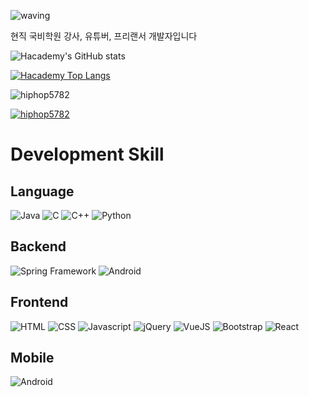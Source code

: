 ![waving](https://capsule-render.vercel.app/api?type=waving&height=200&text=H'academy&fontAlign=27&fontAlignY=32&color=gradient&desc=Freelancer%20Web%20Development%20Teacher&descAlign=26&descAlignY=56)

현직 국비학원 강사, 유튜버, 프리랜서 개발자입니다

![Hacademy's GitHub stats](https://github-readme-stats.vercel.app/api?username=hiphop5782&count_private=true&theme=vue-dark&show_icons=true)

[![Hacademy Top Langs](https://github-readme-stats.vercel.app/api/top-langs/?username=hiphop5782&layout=compact)](https://github.com/anuraghazra/github-readme-stats)


<p align="left"> <img src="https://komarev.com/ghpvc/?username=hiphop5782&label=Profile%20views&color=0e75b6&style=flat" alt="hiphop5782" /> </p>

<p align="left"> <a href="https://github.com/ryo-ma/github-profile-trophy"><img src="https://github-profile-trophy.vercel.app/?username=hiphop5782&column=3&margin-w=15&margin-h=15" alt="hiphop5782" /></a> </p>

# Development Skill

## Language
![Java](https://img.shields.io/badge/Java-ED8B00?style=for-the-badge&logo=java&logoColor=white)
![C](https://img.shields.io/badge/C-00599C?style=for-the-badge&logo=c&logoColor=white)
![C++](https://img.shields.io/badge/C%2B%2B-00599C?style=for-the-badge&logo=c%2B%2B&logoColor=white)
![Python](https://img.shields.io/badge/Python-3776AB.svg?&style=for-the-badge&logo=Python&logoColor=white)

## Backend

![Spring Framework](https://img.shields.io/badge/Spring-6DB33F?style=for-the-badge&logo=spring&logoColor=white)
![Android](https://img.shields.io/badge/Android-3DDC84?style=for-the-badge&logo=android&logoColor=white)

## Frontend
![HTML](https://img.shields.io/badge/HTML-239120?style=for-the-badge&logo=html5&logoColor=white)
![CSS](https://img.shields.io/badge/CSS-239120?&style=for-the-badge&logo=css3&logoColor=white)
![Javascript](https://img.shields.io/badge/JavaScript-F7DF1E?style=for-the-badge&logo=javascript&logoColor=black)
![jQuery](https://img.shields.io/badge/jQuery-0769AD?style=for-the-badge&logo=jquery&logoColor=white)
![VueJS](https://img.shields.io/badge/Vue.js-35495E?style=for-the-badge&logo=vue.js&logoColor=4FC08D)
![Bootstrap](https://img.shields.io/badge/Bootstrap-563D7C?style=for-the-badge&logo=bootstrap&logoColor=white)
![React](https://img.shields.io/static/v1?style=for-the-badge&message=React&color=222222&logo=React&logoColor=61DAFB&label=)

## Mobile

![Android](https://img.shields.io/badge/Android-3DDC84?style=for-the-badge&logo=android&logoColor=white)
